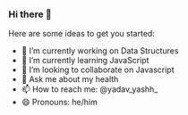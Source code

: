 ### Hi there 👋

Here are some ideas to get you started:

- 🔭 I’m currently working on Data Structures
- 🌱 I’m currently learning JavaScript
- 👯 I’m looking to collaborate on Javascript
- 💬 Ask me about my health
- 📫 How to reach me: @yadav_yashh_
- 😄 Pronouns: he/him

